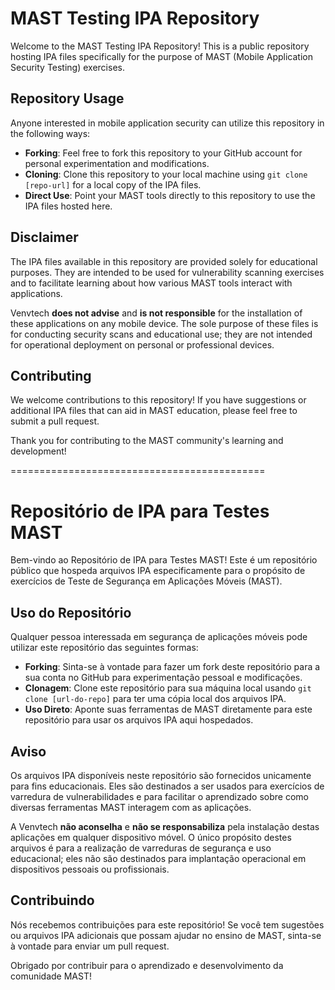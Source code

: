 # MAST Testing IPA Repository

Welcome to the MAST Testing IPA Repository! This is a public repository hosting IPA files specifically for the purpose of MAST (Mobile Application Security Testing) exercises.

## Repository Usage
Anyone interested in mobile application security can utilize this repository in the following ways:
- **Forking**: Feel free to fork this repository to your GitHub account for personal experimentation and modifications.
- **Cloning**: Clone this repository to your local machine using `git clone [repo-url]` for a local copy of the IPA files.
- **Direct Use**: Point your MAST tools directly to this repository to use the IPA files hosted here.

## Disclaimer
The IPA files available in this repository are provided solely for educational purposes. They are intended to be used for vulnerability scanning exercises and to facilitate learning about how various MAST tools interact with applications.

Venvtech **does not advise** and **is not responsible** for the installation of these applications on any mobile device. The sole purpose of these files is for conducting security scans and educational use; they are not intended for operational deployment on personal or professional devices.

## Contributing
We welcome contributions to this repository! If you have suggestions or additional IPA files that can aid in MAST education, please feel free to submit a pull request.

Thank you for contributing to the MAST community's learning and development!


============================================


# Repositório de IPA para Testes MAST

Bem-vindo ao Repositório de IPA para Testes MAST! Este é um repositório público que hospeda arquivos IPA especificamente para o propósito de exercícios de Teste de Segurança em Aplicações Móveis (MAST).

## Uso do Repositório
Qualquer pessoa interessada em segurança de aplicações móveis pode utilizar este repositório das seguintes formas:
- **Forking**: Sinta-se à vontade para fazer um fork deste repositório para a sua conta no GitHub para experimentação pessoal e modificações.
- **Clonagem**: Clone este repositório para sua máquina local usando `git clone [url-do-repo]` para ter uma cópia local dos arquivos IPA.
- **Uso Direto**: Aponte suas ferramentas de MAST diretamente para este repositório para usar os arquivos IPA aqui hospedados.

## Aviso
Os arquivos IPA disponíveis neste repositório são fornecidos unicamente para fins educacionais. Eles são destinados a ser usados para exercícios de varredura de vulnerabilidades e para facilitar o aprendizado sobre como diversas ferramentas MAST interagem com as aplicações.

A Venvtech **não aconselha** e **não se responsabiliza** pela instalação destas aplicações em qualquer dispositivo móvel. O único propósito destes arquivos é para a realização de varreduras de segurança e uso educacional; eles não são destinados para implantação operacional em dispositivos pessoais ou profissionais.

## Contribuindo
Nós recebemos contribuições para este repositório! Se você tem sugestões ou arquivos IPA adicionais que possam ajudar no ensino de MAST, sinta-se à vontade para enviar um pull request.

Obrigado por contribuir para o aprendizado e desenvolvimento da comunidade MAST!

